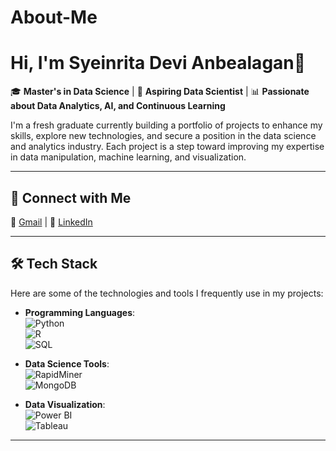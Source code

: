 # About-Me

# Hi, I'm Syeinrita Devi Anbealagan👋

🎓 **Master's in Data Science** | 💼 **Aspiring Data Scientist** | 📊 **Passionate about Data Analytics, AI, and Continuous Learning**

I'm a fresh graduate currently building a portfolio of projects to enhance my skills, explore new technologies, and secure a position in the data science and analytics industry. Each project is a step toward improving my expertise in data manipulation, machine learning, and visualization.

---

## 🔗 Connect with Me
📧 [Gmail](mailto:youremail@gmail.com) | 🔗 [LinkedIn](https://www.linkedin.com/in/yourlinkedinprofile)

---

## 🛠️ Tech Stack
Here are some of the technologies and tools I frequently use in my projects:

- **Programming Languages**:  
  ![Python](https://img.shields.io/badge/Python-3776AB?style=for-the-badge&logo=python&logoColor=white)  
  ![R](https://img.shields.io/badge/R-276DC3?style=for-the-badge&logo=r&logoColor=white)  
  ![SQL](https://img.shields.io/badge/SQL-336791?style=for-the-badge&logo=postgresql&logoColor=white)  

- **Data Science Tools**:  
  ![RapidMiner](https://img.shields.io/badge/RapidMiner-FF8C00?style=for-the-badge&logo=rapidminer&logoColor=white)  
  ![MongoDB](https://img.shields.io/badge/MongoDB-47A248?style=for-the-badge&logo=mongodb&logoColor=white)

- **Data Visualization**:  
  ![Power BI](https://img.shields.io/badge/Power%20BI-F2C811?style=for-the-badge&logo=powerbi&logoColor=white)  
  ![Tableau](https://img.shields.io/badge/Tableau-E97627?style=for-the-badge&logo=tableau&logoColor=white)

---



